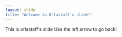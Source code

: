 ```yaml
---
layout: slide
title: "Welcome to Orlastaff's slide!"
---
```

This is orlastaff's slide
Use the left arrow to go back!
